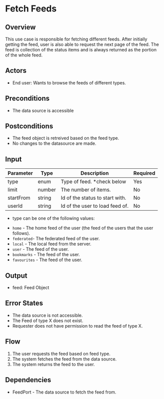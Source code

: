 # Fetch Feeds

## Overview

This use case is responsible for fetching different feeds. After initially getting the feed, user is also able to request the next page of the feed. The feed is collection of the status items and is always returned as the portion of the whole feed.

## Actors

- End user: Wants to browse the feeds of different types.

## Preconditions

- The data source is accessible

## Postconditions

- The feed object is retreived based on the feed type.
- No changes to the datasource are made.

## Input

| Parameter              | Type   | Description                                         | Required |
| -----------------------| ------ | ----------------------------------------------------| -------- |
| type                   | enum   | Type of feed. *check below                          | Yes      |
| limit                  | number | The number of items.                                | No       |
| startFrom              | string | Id of the status to start with.                     | No       |
| userId                 | string | Id of the user to load feed of.                     | No       |



* type can be one of the following values:
- `home` - The home feed of the user (the feed of the users that the user follows).
- `federated`- The federated feed of the user.
- `local` - The local feed from the server.
- `user` - The feed of the user.
- `bookmarks` - The feed of the user.
- `favourites` - The feed of the user.


## Output

- feed: Feed Object

## Error States

- The data source is not accessible.
- The Feed of type X does not exist.
- Requester does not have permission to read the feed of type X.

## Flow

1. The user requests the feed based on feed type.
2. The system fetches the feed from the data source.
3. The system returns the feed to the user.

## Dependencies

- FeedPort - The data source to fetch the feed from.




